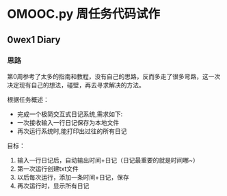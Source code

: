 # OMOOC.py 周任务代码试作

## 0wex1 Diary



### 思路
第0周参考了太多的指南和教程，没有自己的思路，反而多走了很多弯路，这一次决定现有自己的想法，碰壁，再去寻求解决的方法。

根据任务概述：
* 完成一个极简交互式日记系统,需求如下:
* 一次接收输入一行日记保存为本地文件
* 再次运行系统时,能打印出过往的所有日记

目标：
1. 输入一行日记后，自动输出时间+日记（日记最重要的就是时间哪~）
2. 第一次运行创建txt文件
3. 以后每次运行，添加一条时间+日记，保存
4. 再次运行时，显示所有日记








